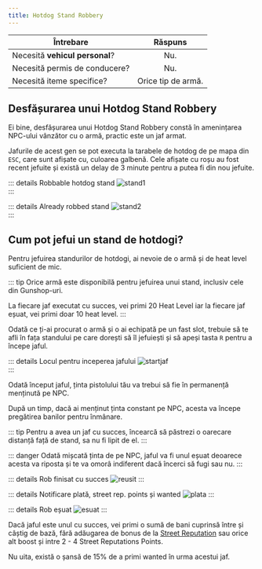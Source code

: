 ```yaml
---
title: Hotdog Stand Robbery
---
```


| Întrebare   | Răspuns |
| ----------- | :-----------: |
| Necesită **vehicul personal**? | Nu. |
| Necesită permis de conducere? | Nu. |
| Necesită iteme specifice? | Orice tip de armă. |

## Desfășurarea unui Hotdog Stand Robbery

Ei bine, desfășurarea unui Hotdog Stand Robbery constă în amenințarea NPC-ului vânzător cu o armă, practic este un jaf armat.

Jafurile de acest gen se pot executa la tarabele de hotdog de pe mapa din `ESC`, care sunt afișate cu, culoarea galbenă. Cele afișate cu roșu au fost recent jefuite și există un delay de 3 minute pentru a putea fi din nou jefuite.

::: details Robbable hotdog stand 
 <Image src="https://i.imgur.com/lSqgRTr.png" alt="stand1" />  
:::

::: details Already robbed stand
 <Image src="https://i.imgur.com/H8j8Om6.png" alt="stand2" />  
:::

## Cum pot jefui un stand de hotdogi?

Pentru jefuirea standurilor de hotdogi, ai nevoie de o armă și de heat level suficient de mic.

::: tip
Orice armă este disponibilă pentru jefuirea unui stand, inclusiv cele din Gunshop-uri. 

La fiecare jaf executat cu succes, vei primi 20 Heat Level iar la fiecare jaf eșuat, vei primi doar 10 heat level.
:::

Odată ce ți-ai procurat o armă și o ai echipată pe un fast slot, trebuie să te afli în fața standului pe care dorești să îl jefuiești și să apeși tasta `R` pentru a începe jaful.

::: details Locul pentru inceperea jafului
 <Image src="https://i.imgur.com/My73IJa.png" alt="startjaf" />  
:::

Odată început jaful, ținta pistolului tău va trebui să fie în permanență menținută pe NPC.

După un timp, dacă ai menținut ținta constant pe NPC, acesta va începe pregătirea banilor pentru înmânare.

::: tip
Pentru a avea un jaf cu succes, încearcă să păstrezi o oarecare distanță față de stand, sa nu fi lipit de el.
:::

::: danger
Odată mișcată ținta de pe NPC, jaful va fi unul eșuat deoarece acesta va riposta și te va omorâ indiferent dacă încerci să fugi sau nu.
:::

::: details Rob finisat cu succes
<Image src="https://i.imgur.com/5j3sPZ9.gif" alt="reusit" /> 
:::

::: details Notificare plată, street rep. points și wanted
<Image src="https://i.imgur.com/24uCUrk.png" alt="plata" /> 
:::

::: details Rob eșuat
<Image src="https://i.imgur.com/OsZqtt0.gif" alt="esuat" /> 
:::

Dacă jaful este unul cu succes, vei primi o sumă de bani cuprinsă între <Dinero :amount="220" /> și <Dinero :amount="440" /> câștig de bază, fără adăugarea de bonus de la [Street Reputation](../general/atm-robbery.md#care-sunt-skill-urile-la-robbing-street-reputation) sau orice alt boost și intre 2 - 4 Street Reputations Points.

Nu uita, există o șansă de 15% de a primi wanted în urma acestui jaf.
